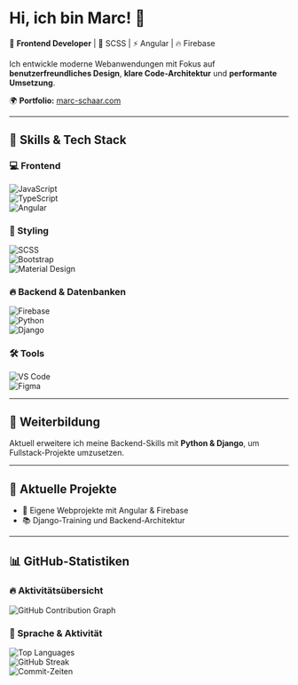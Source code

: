 # Hi, ich bin Marc! 👋  

🚀 **Frontend Developer** | 🎨 SCSS | ⚡ Angular | 🔥 Firebase  

Ich entwickle moderne Webanwendungen mit Fokus auf **benutzerfreundliches Design**, **klare Code-Architektur** und **performante Umsetzung**.

🌍 **Portfolio:** [marc-schaar.com](https://marc-schaar.com)

---

## 📌 Skills & Tech Stack  

### 💻 Frontend  
![JavaScript](https://img.shields.io/badge/JavaScript-%23F7DF1E.svg?style=for-the-badge&logo=javascript&logoColor=black)  
![TypeScript](https://img.shields.io/badge/TypeScript-%23007ACC.svg?style=for-the-badge&logo=typescript&logoColor=white)  
![Angular](https://img.shields.io/badge/Angular-%23DD0031.svg?style=for-the-badge&logo=angular&logoColor=white)  

### 🎨 Styling  
![SCSS](https://img.shields.io/badge/SCSS-%23CC6699.svg?style=for-the-badge&logo=sass&logoColor=white)  
![Bootstrap](https://img.shields.io/badge/Bootstrap-%23563D7C.svg?style=for-the-badge&logo=bootstrap&logoColor=white)  
![Material Design](https://img.shields.io/badge/Material--UI-%230081CB.svg?style=for-the-badge&logo=mui&logoColor=white)  

### 🔥 Backend & Datenbanken  
![Firebase](https://img.shields.io/badge/Firebase-%23FFCA28.svg?style=for-the-badge&logo=firebase&logoColor=black)  
![Python](https://img.shields.io/badge/Python-%233776AB.svg?style=for-the-badge&logo=python&logoColor=white)  
![Django](https://img.shields.io/badge/Django-%23092E20.svg?style=for-the-badge&logo=django&logoColor=white)  

### 🛠 Tools  
![VS Code](https://img.shields.io/badge/VS%20Code-%23007ACC.svg?style=for-the-badge&logo=visual-studio-code&logoColor=white)  
![Figma](https://img.shields.io/badge/Figma-%23F24E1E.svg?style=for-the-badge&logo=figma&logoColor=white)  

---

## 🧠 Weiterbildung  
Aktuell erweitere ich meine Backend-Skills mit **Python & Django**, um Fullstack-Projekte umzusetzen.

---

## 🚧 Aktuelle Projekte  
- 🎯 Eigene Webprojekte mit Angular & Firebase  
- 📚 Django-Training und Backend-Architektur  

---

## 📊 GitHub-Statistiken  

### 🔥 Aktivitätsübersicht  
![GitHub Contribution Graph](https://github-readme-activity-graph.vercel.app/graph?username=marc-schaar&theme=tokyonight)

### 💬 Sprache & Aktivität  
![Top Languages](https://github-readme-stats.vercel.app/api/top-langs/?username=marc-schaar&layout=compact&theme=tokyonight)  
![GitHub Streak](https://github-readme-streak-stats.herokuapp.com/?user=marc-schaar&theme=tokyonight)  
![Commit-Zeiten](https://github-profile-summary-cards.vercel.app/api/cards/productive-time?username=marc-schaar&theme=tokyonight)
